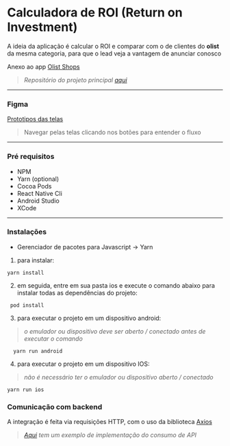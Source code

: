 # Calculadora de ROI (Return on Investment)

A ideia da aplicação é calcular o ROI e comparar com o de clientes do **olist** da mesma categoria, para que o lead veja a vantagem de anunciar conosco

 Anexo ao app [Olist Shops](https://www.olistshops.com)
>*Repositório do projeto principal [aqui](https://github.com/olist/shops-app)*

------------
### Figma

[Prototipos das telas](https://www.figma.com/proto/jXGfMRoyTOH5fJRu37KPtE/Untitled?node-id=7%3A7&scaling=scale-down "Link do Figma com os prototipos de tela")
>Navegar pelas telas clicando nos botões para entender o fluxo

------------
### Pré requisitos
- NPM
- Yarn (optional)
- Cocoa Pods
- React Native Cli
- Android Studio
- XCode

------------
### Instalações
- Gerenciador de pacotes para Javascript -> Yarn
1. para instalar: 
```shell
yarn install
```
2. em seguida, entre em sua pasta ios e execute o comando abaixo para instalar todas as dependências do projeto:
```shell
 pod install
```
3. para executar o projeto em um dispositivo android: 
>*o emulador ou dispositivo deve ser aberto / conectado antes de executar o comando*
```shell
  yarn run android
  ```
4. para executar o projeto em um dispositivo IOS: 
>*não é necessário ter o emulador ou dispositivo aberto / conectado*
```shell
yarn run ios
```

### Comunicação com backend
A integração é feita via requisições HTTP, com o uso da biblioteca [Axios](https://www.npmjs.com/package/react-native-axios)
>*[Aqui](https://github.com/olist/shops-app/blob/master/src/services/api.ts) tem um exemplo de implementação do consumo de API*

